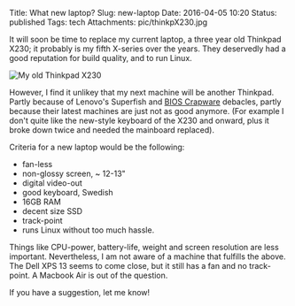 Title: What new laptop?
Slug: new-laptop
Date: 2016-04-05 10:20
Status: published
Tags: tech
Attachments: pic/thinkpX230.jpg

It will soon be time to replace my current laptop, a three
year old Thinkpad X230; it probably is my fifth X-series over
the years. They deservedly had a good reputation for build
quality, and to run Linux.

![My old Thinkpad X230](/pic/thinkpX230.jpg "Starting to look beaten-up")

However, I find it unlikey that my next machine will be another
Thinkpad. Partly because of Lenovo's Superfish and [BIOS
Crapware](http://www.theregister.co.uk/2015/08/12/lenovo_firmware_nasty/)
debacles, partly because their latest machines are just not as
good anymore. (For example I don't quite like the new-style keyboard of the X230 and onward, plus it broke down twice and needed the mainboard replaced).

Criteria for a new laptop would be the following:

* fan-less
* non-glossy screen, ~ 12-13"
* digital video-out
* good keyboard, Swedish
* 16GB RAM
* decent size SSD
* track-point
* runs Linux without too much hassle.

Things like CPU-power, battery-life, weight and screen
resolution are less important. Nevertheless, I am not aware of
a machine that fulfills the above. The Dell XPS 13 seems to
come close, but it still has a fan and no track-point. A Macbook Air is out of the question.

If you have a suggestion, let me know!
